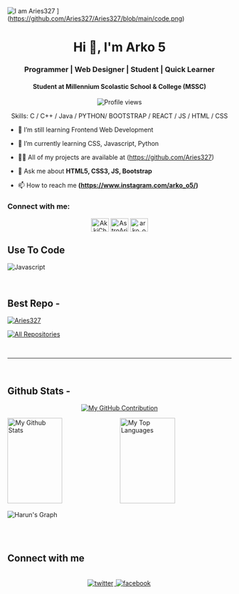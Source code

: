 ![I am Aries327](https://github.com/Aries327/Aries327/blob/main/code.[png)
](https://github.com/Aries327/Aries327/blob/main/code.png)
<h1 align="center">Hi 👋, I'm Arko 5</h1>
<h3 align="center">Programmer | Web Designer | Student | Quick Learner</h3>
<h4 align="center">Student at Millennium Scolastic School & College (MSSC)</h4>

<div align="center">

![Profile views](https://komarev.com/ghpvc/?username=Aries327&color=red)

Skills: C / C++ / Java / PYTHON/ BOOTSTRAP / REACT / JS / HTML / CSS

</div>

- 🔭 I’m still learning Frontend Web Development

- 🌱 I’m currently learning CSS, Javascript, Python

- 👨‍💻 All of my projects are available at (https://github.com/Aries327)

- 💬 Ask me about **HTML5, CSS3, JS, Bootstrap**

- 📫 How to reach me **(https://www.instagram.com/arko_o5/)**

<h3 align="left">Connect with me:</h3>

<p align="center">
<a href="https://web.facebook.com/AkkiChan35" target="blank"><img align="center" src="https://raw.githubusercontent.com/rahuldkjain/github-profile-readme-generator/master/src/images/icons/Social/facebook.svg" alt="AkkiChan35" height="30" width="40" /></a>
<a href="https://x.com/AstroAries13370" target="blank"><img align="center" src="https://raw.githubusercontent.com/rahuldkjain/github-profile-readme-generator/master/src/images/icons/Social/twitter.svg" alt="AstroAries13370" height="30" width="40" /></a>
<a href="https://instagram.com/arko_o5" target="blank"><img align="center" src="https://raw.githubusercontent.com/rahuldkjain/github-profile-readme-generator/master/src/images/icons/Social/instagram.svg" alt="arko_o5" height="30" width="40" /></a>
</p>

## Use To Code

![Javascript](https://img.shields.io/badge/Javascript-F0DB4F?style=for-the-badge&labelColor=black&logo=javascript&logoColor=F0DB4F)


<br/>

## Best Repo -

[![Aries327](https://github-readme-stats.vercel.app/api/pin/?username=Aries327&repo=Aries327&border_color=7F3FBF&bg_color=0D1117&title_color=C9D1D9&text_color=8B949E&icon_color=7F3FBF)](https://github.com/Aries327/Aries327)

<p align="left">
  <a href="https://github.com/Aries327?tab=repositories" target="_blank"><img alt="All Repositories" title="All Repositories" src="https://img.shields.io/badge/-All%20Repos-2962FF?style=for-the-badge&logo=koding&logoColor=white"/></a>
</p>

<br/>
<hr/>
<br/>

## Github Stats -

<p align="center">
  <a href="https://github.com/Aries327">
    <img src="https://github-profile-summary-cards.vercel.app/api/cards/profile-details?username=Aries327&theme=radical" alt="My GitHub Contribution"/>
  </a>
</p>

<a> 
    <a href="https://github.com/Aries327"><img alt="My Github Stats" src="https://denvercoder1-github-readme-stats.vercel.app/api?username=Aries327&show_icons=true&count_private=true&theme=react&border_color=7F3FBF&bg_color=0D1117&title_color=F85D7F&icon_color=F8D866" height="192px" width="49.5%"/></a>
  <a href="https://github.com/Aries327"><img alt="My Top Languages" src="https://denvercoder1-github-readme-stats.vercel.app/api/top-langs/?username=Aries327&langs_count=8&layout=compact&theme=react&border_color=7F3FBF&bg_color=0D1117&title_color=F85D7F&icon_color=F8D866" height="192px" width="49.5%"/></a>
  <br/>
</a>

![Harun's Graph](https://github-readme-activity-graph.vercel.app/graph?username=Aries327&custom_title=Harun's%20GitHub%20Activity%20Graph&bg_color=0D1117&color=7F3FBF&line=7F3FBF&point=7F3FBF&area_color=FFFFFF&title_color=FFFFFF&area=true)

<br/>

<br/>

## Connect with me

<div align="center">
<br/>
<a href="https://x.com/AstroAries13370" target="_blank">
<img src=https://img.shields.io/badge/twitter-%2300acee.svg?&style=for-the-badge&logo=twitter&logoColor=white alt=twitter style="margin-bottom: 5px; margin-right: 2px;" />
</a>
<a href="https://web.facebook.com/AkkiChan35" target="_blank">
<img src=https://img.shields.io/badge/facebook-%232E87FB.svg?&style=for-the-badge&logo=facebook&logoColor=white alt=facebook style="margin-bottom: 5px; margin-right: 2px;" />
</a>  
</div>
